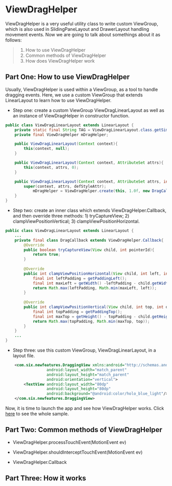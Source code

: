 ViewDragHelper
=========
ViewDragHelper is a very useful utility class to write custom ViewGroup, which is also used in SlidingPaneLayout and DrawerLayout handling movement events.
Now we are going to talk about somethings about it as follows:
> 1. How to use ViewDragHelper
> 2. Common methods of ViewDragHelper
> 3. How does ViewDragHelper work

Part One: How to use ViewDragHelper
-----
Usually, ViewDragHelper is used within a ViewGroup, as a tool to handle dragging events. Here, we use a custom ViewGroup that extends LinearLayout to learn how to use ViewDragHelper.

+ Step one: create a custom ViewGroup ViewDragLinearLayout as well as an instance of ViewDragHelper in constructor function.
```java
public class ViewDragLinearLayout extends LinearLayout {
    private static final String TAG = ViewDragLinearLayout.class.getSimpleName();
    private final ViewDragHelper mDragHelper;

    public ViewDragLinearLayout(Context context){
        this(context, null);
    }

    public ViewDragLinearLayout(Context context, AttributeSet attrs){
        this(context, attrs, 0);
    }

    public ViewDragLinearLayout(Context context, AttributeSet attrs, int defStyleAttr){
        super(context, attrs, defStyleAttr);
            mDragHelper = ViewDragHelper.create(this, 1.0f, new DragCallback());
    }
}
```
+ Step two: create an inner class which extends ViewDragHelper.Callback, and then override three methods: 1) tryCaptureView; 2) clampViewPositionVertical; 3) clampViewPositionHorizontal.
```java
public class ViewDragLinearLayout extends LinearLayout {
    ...
    private final class DragCallback extends ViewDragHelper.Callback{
        @Override
        public boolean tryCaptureView(View child, int pointerId){
            return true;
        }
        
        @Override
        public int clampViewPositionHorizontal(View child, int left, int dx) {
            final int leftPadding = getPaddingLeft();
            final int maxLeft = getWidth() -leftPadding - child.getWidth();
            return Math.max(leftPadding, Math.min(maxLeft, left));
        }
        
        @Override
        public int clampViewPositionVertical(View child, int top, int dy) {
            final int topPadding = getPaddingTop();
            final int maxTop = getHeight() - topPadding - child.getHeight();
            return Math.max(topPadding, Math.min(maxTop, top));
        }
    }
    ...
}
```
+ Step three: use this custom ViewGroup, ViewDragLinearLayout, in a layout file.
```xml
	<com.six.newfeatures.DraggingView xmlns:android="http://schemas.android.com/apk/res/android"
                  android:layout_width="match_parent"
                  android:layout_height="match_parent"
                  android:orientation="vertical">
    	<TextView android:layout_width="80dp"
    	          android:layout_height="80dp"
    	          android:background="@android:color/holo_blue_light"/>
    </com.six.newfeatures.DraggingView>
```

Now, it is time to launch the app and see how ViewDragHelper works. 
Click [here](https://github.com/hellenxu/new_features/blob/master/app/src/main/java/com/six/newfeatures/DraggingView.java) to see the whole sample.

Part Two: Common methods of ViewDragHelper
------
+ ViewDragHelper.processTouchEvent(MotionEvent ev)

+ ViewDragHelper.shouldInterceptTouchEvent(MotionEvent ev)

+ ViewDragHelper.Callback


Part Three: How it works
------

